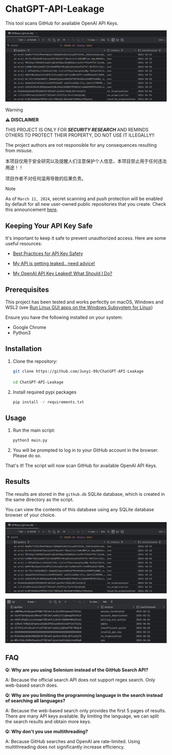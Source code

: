 # ChatGPT-API-Leakage

This tool scans GitHub for available OpenAI API Keys.

![Result Demo 1](pics/db1.png)

> [!WARNING]
> **⚠️ DISCLAIMER**
>
> THIS PROJECT IS ONLY FOR ***SECURITY RESEARCH*** AND REMINDS OTHERS TO PROTECT THEIR PROPERTY, DO NOT USE IT ILLEGALLY!!
>
> The project authors are not responsible for any consequences resulting from misuse.
>
> 本项目仅用于安全研究以及提醒人们注意保护个人信息，本项目禁止用于任何违法用途！！
>
> 项目作者不对任何滥用导致的后果负责。

> [!NOTE]
> As of `March 11, 2024`, secret scanning and push protection will be enabled by default for all new user-owned public repositories that you create.
> Check this announcement [here](https://docs.github.com/en/code-security/getting-started/quickstart-for-securing-your-repository).


## Keeping Your API Key Safe

It's important to keep it safe to prevent unauthorized access. Here are some useful resources:

- [Best Practices for API Key Safety](https://help.openai.com/en/articles/5112595-best-practices-for-api-key-safety)

- [My API is getting leaked.. need advice!](https://community.openai.com/t/my-api-is-getting-leaked-need-advice/280564)

- [My OpenAI API Key Leaked! What Should I Do?](https://www.gitguardian.com/remediation/openai-key)

## Prerequisites

This project has been tested and works perfectly on macOS, Windows and WSL2 (see [Run Linux GUI apps on the Windows Subsystem for Linux](https://learn.microsoft.com/en-us/windows/wsl/tutorials/gui-apps))

Ensure you have the following installed on your system:

- Google Chrome
- Python3

## Installation

1. Clone the repository:

    ```bash
    git clone https://github.com/Junyi-99/ChatGPT-API-Leakage

    cd ChatGPT-API-Leakage
    ```

2. Install required pypi packages

    ```bash
    pip install -r requirements.txt
    ```

## Usage

1. Run the main script:

    ```bash
    python3 main.py
    ```

2. You will be prompted to log in to your GitHub account in the browser. Please do so.

That's it! The script will now scan GitHub for available OpenAI API Keys.

## Results

The results are stored in the `github.db` SQLite database, which is created in the same directory as the script.

You can view the contents of this database using any SQLite database browser of your choice.

![Result Demo 1](pics/db1.png)

![Result Demo 2](pics/db2.png)

## FAQ

**Q: Why are you using Selenium instead of the GitHub Search API?**

A: Because the official search API does not support regex search. Only web-based search does.

**Q: Why are you limiting the programming language in the search instead of searching all languages?**

A: Because the web-based search only provides the first 5 pages of results. There are many API keys available. By limiting the language, we can split the search results and obtain more keys.

**Q: Why don't you use multithreading?**

A: Because GitHub searches and OpenAI are rate-limited. Using multithreading does not significantly increase efficiency.
